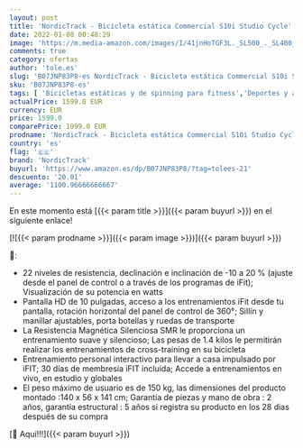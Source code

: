 ```yaml
---
layout: post
title: 'NordicTrack - Bicicleta estática Commercial S10i Studio Cycle'
date: 2022-01-08 00:48:29
image: 'https://m.media-amazon.com/images/I/41jnHoTGF3L._SL500_._SL400_.jpg'
comments: true
category: ofertas
author: 'tole.es'
slug: 'B07JNP83P8-es NordicTrack - Bicicleta estática Commercial S10i Studio Cycle'
sku: 'B07JNP83P8-es'
tags: [ 'Bicicletas estáticas y de spinning para fitness','Deportes y aire libre','Fitness y ejercicio','Máquinas de cardio para fitness','bicicleta','nordictrack', ]
actualPrice: 1599.0 EUR
currency: EUR
price: 1599.0
comparePrice: 1999.0 EUR
prodname: 'NordicTrack - Bicicleta estática Commercial S10i Studio Cycle'
country: 'es'
flag: '🇪🇸'
brand: 'NordicTrack'
buyurl: 'https://www.amazon.es/dp/B07JNP83P8/?tag=tolees-21'
descuento: '20.01'
average: '1100.96666666667'
---
```


En este momento está [{{< param title >}}]({{< param buyurl >}}) en el siguiente enlace!

[![{{< param prodname >}}]({{< param image >}})]({{< param buyurl >}})

🔎:

- 22 niveles de resistencia, declinación e inclinación de -10 a 20 % (ajuste desde el panel de control o a través de los programas de iFit); Visualización de su potencia en watts
- Pantalla HD de 10 pulgadas, acceso a los entrenamientos iFit desde tu pantalla, rotación horizontal del panel de control de 360°; Sillín y manillar ajustables, porta botellas y ruedas de transporte
- La Resistencia Magnética Silenciosa SMR le proporciona un entrenamiento suave y silencioso; Las pesas de 1.4 kilos le permitirán realizar los entrenamientos de cross-training en su bicicleta
- Entrenamiento personal interactivo para llevar a casa impulsado por iFIT; 30 días de membresía iFIT incluida; Accede a entrenamientos en vivo, en estudio y globales
- El peso máximo de usuario es de 150 kg, las dimensiones del producto montado :140 x 56 x 141 cm; Garantía de piezas y mano de obra : 2 años, garantía estructural : 5 años si registra su producto en los 28 dias después de su compra

[🛒 Aquí!!!]({{< param buyurl >}})
